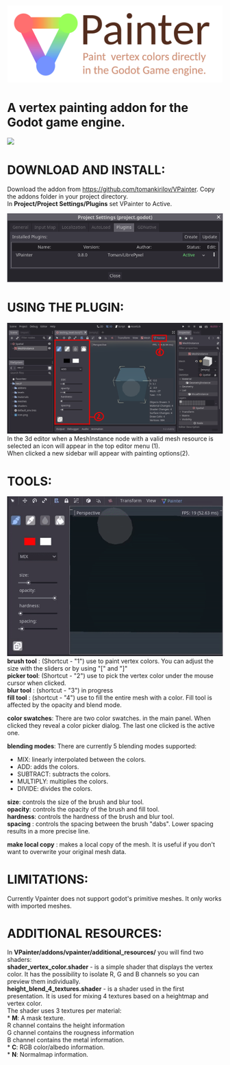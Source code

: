 ![](images/logo.png)
# A vertex painting addon for the Godot game engine.
  
  
![](images/2.gif)
  
# **DOWNLOAD AND INSTALL:**  
Download the addon from https://github.com/tomankirilov/VPainter.
Copy the addons folder in your project directory.  
In **Project/Project Settings/Plugins** set VPainter to Active.
  
  
![](images/ProjectSettings.png)
  
  
# **USING THE PLUGIN:**  

![](images/screen1.png)  
In the 3d editor when a MeshInstance node with a valid mesh resource is selected an icon will appear in the top editor menu (1).  
When clicked a new sidebar will appear with painting options(2).

# **TOOLS:**  
![](images/01.gif)   
**brush tool** : (Shortcut - "1") use to paint vertex colors. You can adjust the size with the sliders or by using "[" and "]"  
**picker tool**: (Shortcut - "2") use to pick the vertex color under the mouse cursor when clicked.  
**blur tool**  : (shortcut - "3") in progress  
**fill tool**  : (shortcut - "4") use to fill the entire mesh with a color. Fill tool is affected by the opacity and blend mode.    

**color swatches**: There are two color swatches. in the main panel. When clicked they reveal a color picker dialog. The last one clicked is the active one.  

**blending modes**: There are currently 5 blending modes supported:  
 * MIX: linearly interpolated between the colors.  
 * ADD: adds the colors.  
 * SUBTRACT: subtracts the colors.  
 * MULTIPLY: multiplies the colors.  
 * DIVIDE: divides the colors.  

**size**: controls the size of the brush and blur tool.  
**opacity**: controls the opacity of the brush and fill tool.  
**hardness**: controls the hardness of the brush and blur tool.  
**spacing** : controls the spacing between the brush "dabs". Lower spacing results in a more precise line.

**make local copy** : makes a local copy of the mesh. It is useful if you don't want to overwrite your original mesh data.  

# **LIMITATIONS:**
Currently Vpainter does not support godot's primitive meshes. It only works with imported meshes.

# **ADDITIONAL RESOURCES:**  
In **VPainter/addons/vpainter/additional_resources/** you will find two shaders:  
**shader_vertex_color.shader** - is a simple shader that displays the vertex color. It has the possibility to isolate R, G and B channels so you can preview them individually.  
**height_blend_4_textures.shader** - is a shader used in the first presentation. It is used for mixing 4 textures based on a heightmap and vertex color.     
The shader uses 3 textures per material:  
	* **M**: A mask texture.  
		R channel contains the height information  
		G channel contains the rougness information  
		B channel contains the metal information.  
	* **C**: RGB color/albedo information.  
	* **N**: Normalmap information.  
